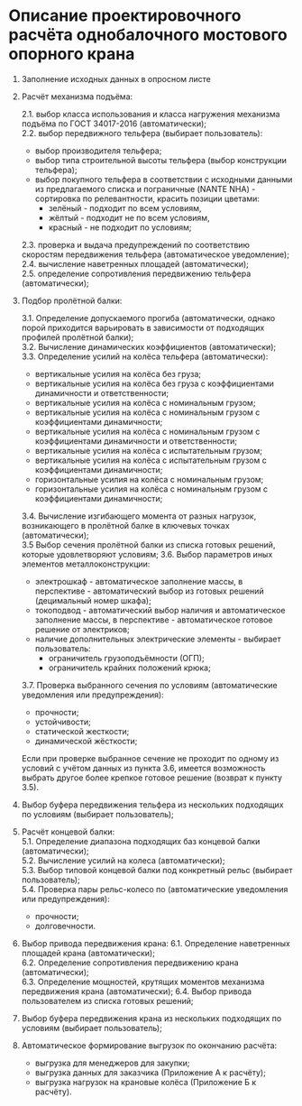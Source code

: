 # Описание проектировочного расчёта однобалочного мостового опорного крана

1. Заполнение исходных данных в опросном листе
2. Расчёт механизма подъёма:

    2.1. выбор класса использования и класса нагружения механизма подъёма по ГОСТ 34017-2016 (автоматически);  
    2.2. выбор передвижного тельфера (выбирает пользователь):

      * выбор производителя тельфера;
      * выбор типа строительной высоты тельфера (выбор конструкции тельфера);
      * выбор покупного тельфера в соответствии с исходными данными из предлагаемого списка и пограничные (NANTE NHA) -
        сортировка по релевантности, красить позиции цветами:
        * зелёный - подходит по всем условиям,
        * жёлтый - подходит не по всем условиям,
        * красный - не подходит по условиям;
  
    2.3. проверка и выдача предупреждений по соответствию скоростям передвижения тельфера (автоматическое уведомление);  
    2.4. вычисление наветренных площадей (автоматически);  
    2.5. определение сопротивления передвижению тельфера (автоматически);
3. Подбор пролётной балки:

    3.1. Определение допускаемого прогиба (автоматически, однако порой приходится варьировать в зависимости от подходящих профилей пролётной балки);  
    3.2. Вычисление динамических коэффициентов (автоматически);  
    3.3. Определение усилий на колёса тельфера (автоматически):

      * вертикальные усилия на колёса без груза;
      * вертикальные усилия на колёса без груза с коэффициентами динамичности и ответственности;
      * вертикальные усилия на колёса с номинальным грузом;
      * вертикальные усилия на колёса с номинальным грузом с коэффициентами динамичности;
      * вертикальные усилия на колёса с номинальным грузом с коэффициентами динамичности и ответственности;
      * вертикальные усилия на колёса с испытательным грузом;
      * вертикальные усилия на колёса с испытательным грузом с коэффициентами динамичности;
      * горизонтальные усилия на колёса с номинальным грузом;
      * горизонтальные усилия на колёса с номинальным грузом с коэффициентами динамичности;

    3.4. Вычисление изгибающего момента от разных нагрузок, возникающего в пролётной балке в ключевых точках (автоматически);  
    3.5 Выбор сечения пролётной балки из списка готовых решений, которые удовлетворяют условиям;
    3.6. Выбор параметров иных элементов металлоконструкции:

      * электрошкаф - автоматическое заполнение массы, в перспективе - автоматический выбор из готовых решений (децимальный номер шкафа);
      * токоподвод - автоматический выбор наличия и автоматическое заполнение массы, в перспективе - автоматическое готовое решение от электриков;
      * наличие дополнительных электрические элементы - выбирает пользователь:
        * ограничитель грузоподъёмности (ОГП);
        * ограничитель крайних положений крюка;
  
    3.7. Проверка выбранного сечения по условиям (автоматические уведомления или предупреждения):

      * прочности;
      * устойчивости;
      * статической жесткости;
      * динамической жёсткости;

      Если при проверке выбранное сечение не проходит по одному из условий с учётом данных из пункта 3.6, имеется возможность выбрать другое более крепкое готовое решение (возврат к пункту 3.5).

4. Выбор буфера передвижения тельфера из нескольких подходящих по условиям (выбирает пользователь);
5. Расчёт концевой балки:  
    5.1. Определение диапазона подходящих баз концевой балки (автоматически);  
    5.2. Вычисление усилий на колеса (автоматически);  
    5.3. Выбор типовой концевой балки под конкретный рельс (выбирает пользователь);  
    5.4. Проверка пары рельс-колесо по (автоматические уведомления или предупреждения):

      * прочности;
      * долговечности.

6. Выбор привода передвижения крана:
    6.1. Определение наветренных площадей крана (автоматически);  
    6.2. Определение сопротивления передвижению крана (автоматически);  
    6.3. Определение мощностей, крутящих моментов механизма передвижения крана (автоматически);
    6.4. Выбор привода пользователем из списка готовых решений;
7. Выбор буфера передвижения крана из нескольких подходящих по условиям (выбирает пользователь);
8. Автоматическое формирование выгрузок по окончанию расчёта:

    * выгрузка для менеджеров для закупки;
    * выгрузка данных для заказчика (Приложение А к расчёту);
    * выгрузка нагрузок на крановые колёса (Приложение Б к расчёту).
